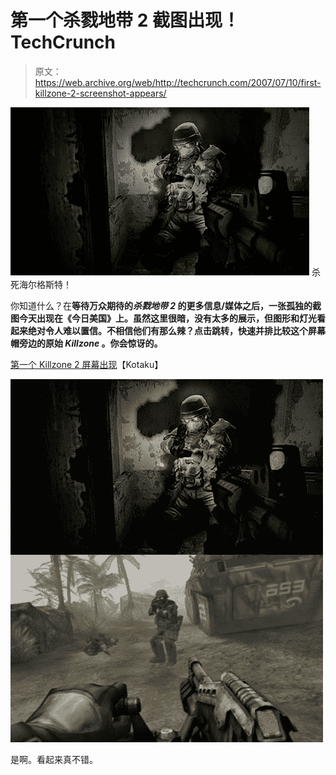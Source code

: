 # 第一个杀戮地带 2 截图出现！TechCrunch

> 原文：<https://web.archive.org/web/http://techcrunch.com/2007/07/10/first-killzone-2-screenshot-appears/>

![](img/1adc9bcd2f9c5521e94b817aa92f9759.png)
杀死海尔格斯特！

你知道什么？在**等待万众期待的*杀戮地带 2* 的更多信息/媒体之后，一张孤独的截图今天出现在《今日美国》上。虽然这里很暗，没有太多的展示，但图形和灯光看起来绝对令人难以置信。不相信他们有那么辣？点击跳转，快速并排比较这个屏幕帽旁边的原始 *Killzone* 。你会惊讶的。**

[第一个 Killzone 2 屏幕出现](https://web.archive.org/web/20150925202409/http://kotaku.com/gaming/rumor/first-killzeone-2-screen-revealed-276668.php)【Kotaku】

![](img/f7ee24a6ac71b6cff885d907f80956ab.png)

是啊。看起来真不错。